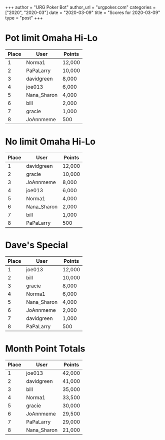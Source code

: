+++
author = "URG Poker Bot"
author_url = "urgpoker.com"
categories = ["2020", "2020-03"]
date = "2020-03-09"
title = "Scores for 2020-03-09"
type = "post"
+++
# Pot limit Omaha Hi-Lo

| Place | User | Points |
|-------|------|--------|
| 1 | Norma1 | 12,000 |
| 2 | PaPaLarry | 10,000 |
| 3 | davidgreen | 8,000 |
| 4 | joe013 | 6,000 |
| 5 | Nana_Sharon | 4,000 |
| 6 | bill | 2,000 |
| 7 | gracie | 1,000 |
| 8 | JoAnnmeme | 500 |

# No limit Omaha Hi-Lo

| Place | User | Points |
|-------|------|--------|
| 1 | davidgreen | 12,000 |
| 2 | gracie | 10,000 |
| 3 | JoAnnmeme | 8,000 |
| 4 | joe013 | 6,000 |
| 5 | Norma1 | 4,000 |
| 6 | Nana_Sharon | 2,000 |
| 7 | bill | 1,000 |
| 8 | PaPaLarry | 500 |

# Dave's Special

| Place | User | Points |
|-------|------|--------|
| 1 | joe013 | 12,000 |
| 2 | bill | 10,000 |
| 3 | gracie | 8,000 |
| 4 | Norma1 | 6,000 |
| 5 | Nana_Sharon | 4,000 |
| 6 | JoAnnmeme | 2,000 |
| 7 | davidgreen | 1,000 |
| 8 | PaPaLarry | 500 |

# Month Point Totals

| Place | User | Points |
|-------|------|--------|
| 1 | joe013 | 42,000 |
| 2 | davidgreen | 41,000 |
| 3 | bill | 35,000 |
| 4 | Norma1 | 33,500 |
| 5 | gracie | 30,000 |
| 6 | JoAnnmeme | 29,500 |
| 7 | PaPaLarry | 29,000 |
| 8 | Nana_Sharon | 21,000 |

